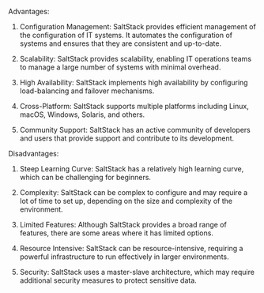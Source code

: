 Advantages:

1. Configuration Management: SaltStack provides efficient management of the configuration of IT systems. It automates the configuration of systems and ensures that they are consistent and up-to-date.

2. Scalability: SaltStack provides scalability, enabling IT operations teams to manage a large number of systems with minimal overhead.

3. High Availability: SaltStack implements high availability by configuring load-balancing and failover mechanisms.

4. Cross-Platform: SaltStack supports multiple platforms including Linux, macOS, Windows, Solaris, and others.

5. Community Support: SaltStack has an active community of developers and users that provide support and contribute to its development.

Disadvantages:

1. Steep Learning Curve: SaltStack has a relatively high learning curve, which can be challenging for beginners.

2. Complexity: SaltStack can be complex to configure and may require a lot of time to set up, depending on the size and complexity of the environment.

3. Limited Features: Although SaltStack provides a broad range of features, there are some areas where it has limited options.

4. Resource Intensive: SaltStack can be resource-intensive, requiring a powerful infrastructure to run effectively in larger environments.

5. Security: SaltStack uses a master-slave architecture, which may require additional security measures to protect sensitive data.
